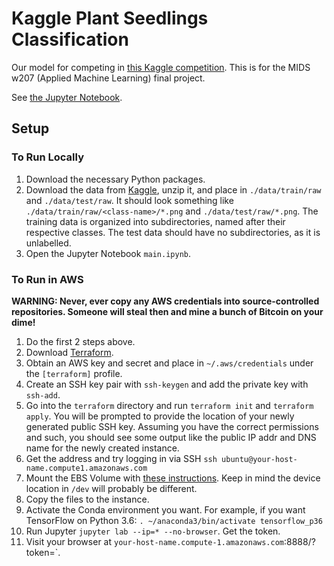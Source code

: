 # Kaggle Plant Seedlings Classification

Our model for competing in [this Kaggle competition](https://www.kaggle.com/c/plant-seedlings-classification).
This is for the MIDS w207 (Applied Machine Learning) final project. 

See [the Jupyter Notebook](./main.ipynb).


## Setup

### To Run Locally
1. Download the necessary Python packages.
1. Download the data from [Kaggle](https://www.kaggle.com/c/plant-seedlings-classification/data), unzip it, and place in `./data/train/raw` and `./data/test/raw`. It should look something like `./data/train/raw/<class-name>/*.png` and `./data/test/raw/*.png`. The training data is organized into subdirectories, named after their respective classes. The test data should have no subdirectories, as it is unlabelled.
1. Open the Jupyter Notebook `main.ipynb`.

### To Run in AWS

**WARNING: Never, ever copy any AWS credentials into source-controlled repositories. Someone will steal then and mine a bunch of Bitcoin on your dime!**

1. Do the first 2 steps above.
1. Download [Terraform](https://www.terraform.io/downloads.html).
1. Obtain an AWS key and secret and place in `~/.aws/credentials` under the `[terraform]` profile.
1. Create an SSH key pair with `ssh-keygen` and add the private key with `ssh-add`.
1. Go into the `terraform` directory and run `terraform init` and `terraform apply`. You will be prompted to provide the location of your newly generated public SSH key. Assuming you have the correct permissions and such, you should see some output like the public IP addr and DNS name for the newly created instance.
1. Get the address and try logging in via SSH `ssh ubuntu@your-host-name.compute1.amazonaws.com`
1. Mount the EBS Volume with [these instructions](https://devopscube.com/mount-ebs-volume-ec2-instance/). Keep in mind the device location in `/dev` will probably be different.
1. Copy the files to the instance.
1. Activate the Conda environment you want. For example, if you want TensorFlow on Python 3.6: `. ~/anaconda3/bin/activate tensorflow_p36`
1. Run Jupyter `jupyter lab --ip=* --no-browser`. Get the token.
1. Visit your browser at `your-host-name.compute-1.amazonaws.com`:8888/?token=<your-token-here>`.

